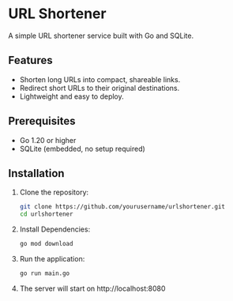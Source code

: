 # URL Shortener

A simple URL shortener service built with Go and SQLite.

## Features
- Shorten long URLs into compact, shareable links.
- Redirect short URLs to their original destinations.
- Lightweight and easy to deploy.

## Prerequisites
- Go 1.20 or higher
- SQLite (embedded, no setup required)

## Installation
1. Clone the repository:
   ```bash
   git clone https://github.com/yourusername/urlshortener.git
   cd urlshortener
2. Install Dependencies:
    ```bash
    go mod download
3. Run the application:
    ```bash
    go run main.go
4. The server will start on http://localhost:8080